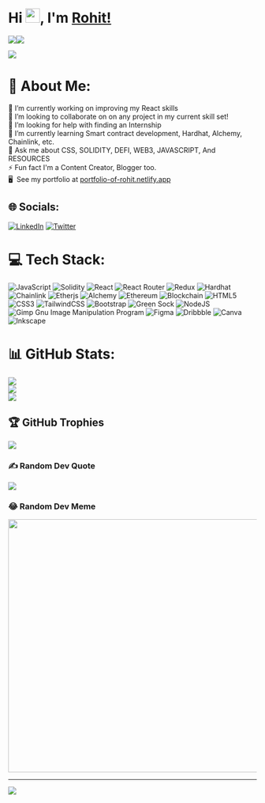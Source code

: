 Hi <img src="https://github.com/TheDudeThatCode/TheDudeThatCode/blob/master/Assets/Hi.gif" width="29">, I'm [Rohit!](https://linkfree.me/connect-with-rohit)
==================================

 <a href="https://www.twitter.com/SumanRohitK7" target="_blank" rel="noreferrer"><img
src="https://img.shields.io/twitter/follow/SumanRohitK7?logo=twitter&style=for-the-badge&color=0891b2&labelColor=1c1917"
/></a><a href="https://www.github.com/RohitKS7" target="_blank" rel="noreferrer"><img
src="https://img.shields.io/github/followers/RohitKS7?logo=github&style=for-the-badge&color=0891b2&labelColor=1c1917" /></a>

![](https://blogger.googleusercontent.com/img/b/R29vZ2xl/AVvXsEh_ARZ-9gYFm-ZdKSOe3pRhYivqtuf9fpNSpI5P_Tv1562jRPqp4eS1-76p_w2UY9Fmv3jxQsXD4rKAZJMe0-phFhQCYth3-sXp4azU6yT4md-el-QuL6v3fd9T3756jwMjNa-43Xacd1m47PDEprkdkO0PSAGdirCEMDOHqibUi7mQOTTcQqxl9wlzzw/s1500/2.png)

# 💫 About Me:
🔭 I’m currently working on improving my React skills<br>👯 I’m looking to collaborate on on any project in my current skill set!<br>🤝 I’m looking for help with finding an Internship<br>🌱 I’m currently learning Smart contract development, Hardhat, Alchemy, Chainlink, etc.<br>💬 Ask me about CSS, SOLIDITY, DEFI, WEB3, JAVASCRIPT, And RESOURCES<br>⚡ Fun fact I'm a Content Creator, Blogger too. <br> 🖥️  See my portfolio at [portfolio-of-rohit.netlify.app](https://portfolio-of-rohit.netlify.app/)


## 🌐 Socials:
<!-- [![Instagram](https://img.shields.io/badge/Instagram-%23E4405F.svg?logo=Instagram&logoColor=white)](https://instagram.com/dummy text) --> 
[![LinkedIn](https://img.shields.io/badge/LinkedIn-%230077B5.svg?logo=linkedin&logoColor=white)](https://linkedin.com/in/rohit-kumar-suman) <!-- [![Medium](https://img.shields.io/badge/Medium-12100E?logo=medium&logoColor=white)](https://medium.com/@dummy text) [![Quora](https://img.shields.io/badge/Quora-%23B92B27.svg?logo=Quora&logoColor=white)](https://quora.com/profile/dummy text) [![Stack Overflow](https://img.shields.io/badge/-Stackoverflow-FE7A16?logo=stack-overflow&logoColor=white)](https://stackoverflow.com/users/dummy text) --> [![Twitter](https://img.shields.io/badge/Twitter-%231DA1F2.svg?logo=Twitter&logoColor=white)](https://twitter.com/SumanRohitK7) <!-- [![YouTube](https://img.shields.io/badge/YouTube-%23FF0000.svg?logo=YouTube&logoColor=white)](https://youtube.com/c/dummy text) -->

# 💻 Tech Stack: 
![JavaScript](https://img.shields.io/badge/javascript-%23323330.svg?style=for-the-badge&logo=javascript&logoColor=%23F7DF1E) ![Solidity](https://img.shields.io/badge/Solidity-%23363636.svg?style=for-the-badge&logo=solidity&logoColor=white) ![React](https://img.shields.io/badge/react-%2320232a.svg?style=for-the-badge&logo=react&logoColor=%2361DAFB) ![React Router](https://img.shields.io/badge/React_Router-CA4245?style=for-the-badge&logo=react-router&logoColor=white) ![Redux](https://img.shields.io/badge/redux-%23593d88.svg?style=for-the-badge&logo=redux&logoColor=white) ![Hardhat](https://img.shields.io/badge/-hardhat-yellow?style=for-the-badge) ![Chainlink](https://img.shields.io/badge/-Chainlink-blue?style=for-the-badge) ![Etherjs](https://img.shields.io/badge/-Ethersjs-purple?style=for-the-badge) ![Alchemy](https://img.shields.io/badge/-Alchemy-blue?style=for-the-badge) ![Ethereum](https://img.shields.io/badge/-Ethereum-purple?style=for-the-badge) ![Blockchain](https://img.shields.io/badge/-Blockchain-grey?style=for-the-badge) ![HTML5](https://img.shields.io/badge/html5-%23E34F26.svg?style=for-the-badge&logo=html5&logoColor=white) ![CSS3](https://img.shields.io/badge/css3-%231572B6.svg?style=for-the-badge&logo=css3&logoColor=white) ![TailwindCSS](https://img.shields.io/badge/tailwindcss-%2338B2AC.svg?style=for-the-badge&logo=tailwind-css&logoColor=white) ![Bootstrap](https://img.shields.io/badge/bootstrap-%23563D7C.svg?style=for-the-badge&logo=bootstrap&logoColor=white) ![Green Sock](https://img.shields.io/badge/green%20sock-88CE02?style=for-the-badge&logo=greensock&logoColor=white) ![NodeJS](https://img.shields.io/badge/node.js-6DA55F?style=for-the-badge&logo=node.js&logoColor=white) ![Gimp Gnu Image Manipulation Program](https://img.shields.io/badge/Gimp-657D8B?style=for-the-badge&logo=gimp&logoColor=FFFFFF) 	![Figma](https://img.shields.io/badge/figma-%23F24E1E.svg?style=for-the-badge&logo=figma&logoColor=white) ![Dribbble](https://img.shields.io/badge/Dribbble-EA4C89?style=for-the-badge&logo=dribbble&logoColor=white) ![Canva](https://img.shields.io/badge/Canva-%2300C4CC.svg?style=for-the-badge&logo=Canva&logoColor=white) ![Inkscape](https://img.shields.io/badge/Inkscape-e0e0e0?style=for-the-badge&logo=inkscape&logoColor=080A13)
 <!-- ![Chakra](https://img.shields.io/badge/chakra-%234ED1C5.svg?style=for-the-badge&logo=chakraui&logoColor=white)  ![Next JS](https://img.shields.io/badge/Next-black?style=for-the-badge&logo=next.js&logoColor=white) ![FastAPI](https://img.shields.io/badge/FastAPI-005571?style=for-the-badge&logo=fastapi) ![Gatsby](https://img.shields.io/badge/Gatsby-%23663399.svg?style=for-the-badge&logo=gatsby&logoColor=white) --> 
 
# 📊 GitHub Stats:
![](https://github-readme-stats.vercel.app/api?username=RohitKS7&theme=radical&hide_border=false&include_all_commits=false&count_private=true)<br/>
![](https://github-readme-streak-stats.herokuapp.com/?user=RohitKS7&theme=radical&hide_border=false)<br/>
![](https://github-readme-stats.vercel.app/api/top-langs/?username=RohitKS7&theme=radical&hide_border=false&include_all_commits=false&count_private=true&layout=compact)

## 🏆 GitHub Trophies
![](https://github-profile-trophy.vercel.app/?username=RohitKS7&theme=radical&no-frame=false&no-bg=false&margin-w=4)

### ✍️ Random Dev Quote
![](https://quotes-github-readme.vercel.app/api?type=horizontal&theme=radical)

### 😂 Random Dev Meme
<img src="https://random-memer.herokuapp.com/" width="512px"/>

---
[![](https://visitcount.itsvg.in/api?id=RohitKS7&icon=0&color=1)](https://visitcount.itsvg.in)

<!--   ## 💰 You can help me by Donating
  [![BuyMeACoffee](https://img.shields.io/badge/Buy%20Me%20a%20Coffee-ffdd00?style=for-the-badge&logo=buy-me-a-coffee&logoColor=black)](https://buymeacoffee.com/rohitks7) [![PayPal](https://img.shields.io/badge/PayPal-00457C?style=for-the-badge&logo=paypal&logoColor=white)](https://paypal.me/rohitks7) [![Patreon](https://img.shields.io/badge/Patreon-F96854?style=for-the-badge&logo=patreon&logoColor=white)](https://patreon.com/rohitks7)  -->

  <!-- Proudly created with GPRM ( https://gprm.itsvg.in ) -->
  

